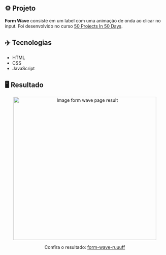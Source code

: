 ## ⚙️ Projeto
**Form Wave** consiste em um label com uma animação de onda ao clicar no input. Foi desenvolvido no curso <a href="https://www.udemy.com/share/103Pv2AEcYdFxQQXUH">50 Projects In 50 Days</a>.

## ✈️ Tecnologias
- HTML
- CSS
- JavaScript

## 🖥️ Resultado
<div align="center">
  <img alt="Image form wave page result" src="https://i.imgur.com/BdpJnYO.png" width="450px">
  <p>Confira o resultado: <a href="https://form-wave-ruuuff.netlify.app">form-wave-ruuuff</a></p>
</div>